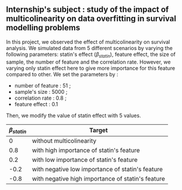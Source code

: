 ## Internship's subject : study of the impact of multicolinearity on data overfitting in survival modelling problems

In this project, we observed the effect of multicolinearity on survival analysis. We simulated data from 5 different scenarios by varying the following parameters: statin's effect ($\beta_{statin}$), feature effect, the size of sample, the number of feature and the correlation rate. However, we varying only statin effect here to give more importance for this feature compared to other. 
We set the parameters by : 
 - number of feature : 51 ;
 - sample's size : 5000 ;
 - correlation rate : 0.8 ;
 - feature effect : 0.1

Then, we modify the value of statin effect with 5 values. 

| $\beta_{statin}$ | Target |
|--- |--- |
| 0 | without multicolinearity  |    
| 0.8 |  with high importance of statin's feature |    
| 0.2 |  with low importance of statin's feature  |  
| -0.2 |  with negative low importance of statin's feature  | 
| -0.8 | with negative high importance of statin's feature | 
